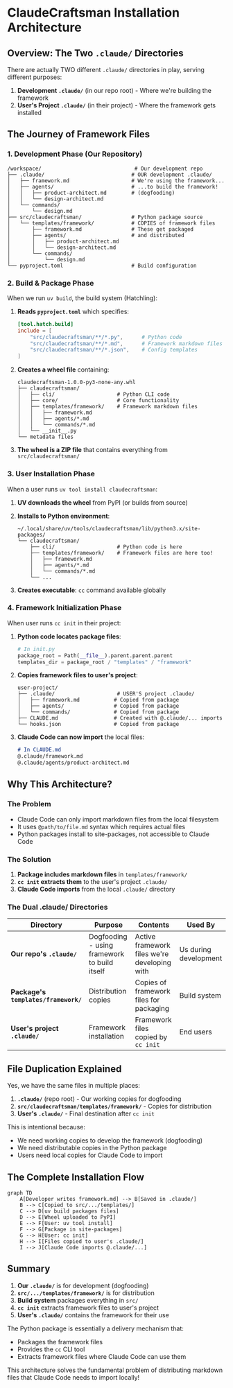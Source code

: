 # ClaudeCraftsman Installation Architecture

## Overview: The Two `.claude/` Directories

There are actually TWO different `.claude/` directories in play, serving different purposes:

1. **Development `.claude/`** (in our repo root) - Where we're building the framework
2. **User's Project `.claude/`** (in their project) - Where the framework gets installed

## The Journey of Framework Files

### 1. Development Phase (Our Repository)
```
/workspace/                              # Our development repo
├── .claude/                            # OUR development .claude/
│   ├── framework.md                    # We're using the framework...
│   ├── agents/                         # ...to build the framework!
│   │   ├── product-architect.md        # (dogfooding)
│   │   └── design-architect.md
│   └── commands/
│       └── design.md
├── src/claudecraftsman/                # Python package source
│   └── templates/framework/            # COPIES of framework files
│       ├── framework.md                # These get packaged
│       ├── agents/                     # and distributed
│       │   ├── product-architect.md
│       │   └── design-architect.md
│       └── commands/
│           └── design.md
└── pyproject.toml                      # Build configuration
```

### 2. Build & Package Phase
When we run `uv build`, the build system (Hatchling):

1. **Reads `pyproject.toml`** which specifies:
   ```toml
   [tool.hatch.build]
   include = [
       "src/claudecraftsman/**/*.py",      # Python code
       "src/claudecraftsman/**/*.md",      # Framework markdown files
       "src/claudecraftsman/**/*.json",    # Config templates
   ]
   ```

2. **Creates a wheel file** containing:
   ```
   claudecraftsman-1.0.0-py3-none-any.whl
   ├── claudecraftsman/
   │   ├── cli/                    # Python CLI code
   │   ├── core/                   # Core functionality
   │   ├── templates/framework/    # Framework markdown files
   │   │   ├── framework.md
   │   │   ├── agents/*.md
   │   │   └── commands/*.md
   │   └── __init__.py
   └── metadata files
   ```

3. **The wheel is a ZIP file** that contains everything from `src/claudecraftsman/`

### 3. User Installation Phase
When a user runs `uv tool install claudecraftsman`:

1. **UV downloads the wheel** from PyPI (or builds from source)

2. **Installs to Python environment**:
   ```
   ~/.local/share/uv/tools/claudecraftsman/lib/python3.x/site-packages/
   └── claudecraftsman/
       ├── cli/                    # Python code is here
       ├── templates/framework/    # Framework files are here too!
       │   ├── framework.md
       │   ├── agents/*.md
       │   └── commands/*.md
       └── ...
   ```

3. **Creates executable**: `cc` command available globally

### 4. Framework Initialization Phase
When user runs `cc init` in their project:

1. **Python code locates package files**:
   ```python
   # In init.py
   package_root = Path(__file__).parent.parent.parent
   templates_dir = package_root / "templates" / "framework"
   ```

2. **Copies framework files to user's project**:
   ```
   user-project/
   ├── .claude/                    # USER'S project .claude/
   │   ├── framework.md           # Copied from package
   │   ├── agents/                # Copied from package
   │   └── commands/              # Copied from package
   ├── CLAUDE.md                  # Created with @.claude/... imports
   └── hooks.json                 # Copied from package
   ```

3. **Claude Code can now import** the local files:
   ```markdown
   # In CLAUDE.md
   @.claude/framework.md
   @.claude/agents/product-architect.md
   ```

## Why This Architecture?

### The Problem
- Claude Code can only import markdown files from the local filesystem
- It uses `@path/to/file.md` syntax which requires actual files
- Python packages install to site-packages, not accessible to Claude Code

### The Solution
1. **Package includes markdown files** in `templates/framework/`
2. **`cc init` extracts them** to the user's project `.claude/`
3. **Claude Code imports** from the local `.claude/` directory

### The Dual .claude/ Directories

| Directory | Purpose | Contents | Used By |
|-----------|---------|----------|---------|
| **Our repo's `.claude/`** | Dogfooding - using framework to build itself | Active framework files we're developing with | Us during development |
| **Package's `templates/framework/`** | Distribution copies | Copies of framework files for packaging | Build system |
| **User's project `.claude/`** | Framework installation | Framework files copied by `cc init` | End users |

## File Duplication Explained

Yes, we have the same files in multiple places:

1. **`.claude/`** (repo root) - Our working copies for dogfooding
2. **`src/claudecraftsman/templates/framework/`** - Copies for distribution
3. **User's `.claude/`** - Final destination after `cc init`

This is intentional because:
- We need working copies to develop the framework (dogfooding)
- We need distributable copies in the Python package
- Users need local copies for Claude Code to import

## The Complete Installation Flow

```mermaid
graph TD
    A[Developer writes framework.md] --> B[Saved in .claude/]
    B --> C[Copied to src/.../templates/]
    C --> D[uv build packages files]
    D --> E[Wheel uploaded to PyPI]
    E --> F[User: uv tool install]
    F --> G[Package in site-packages]
    G --> H[User: cc init]
    H --> I[Files copied to user's .claude/]
    I --> J[Claude Code imports @.claude/...]
```

## Summary

1. **Our `.claude/`** is for development (dogfooding)
2. **`src/.../templates/framework/`** is for distribution
3. **Build system** packages everything in `src/`
4. **`cc init`** extracts framework files to user's project
5. **User's `.claude/`** contains the framework for their use

The Python package is essentially a delivery mechanism that:
- Packages the framework files
- Provides the `cc` CLI tool
- Extracts framework files where Claude Code can use them

This architecture solves the fundamental problem of distributing markdown files that Claude Code needs to import locally!
